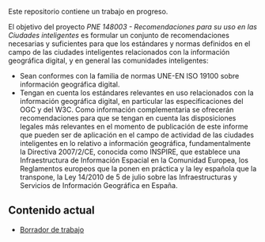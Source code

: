Este repositorio contiene un trabajo en progreso.

El objetivo del proyecto *PNE 148003 - Recomendaciones para su uso en las Ciudades inteligentes* es formular un conjunto de recomendaciones necesarias y suficientes para que los estándares y normas definidos en el campo de las ciudades inteligentes relacionados con la información geográfica digital, y en general las comunidades inteligentes:
-	Sean conformes con la familia de normas UNE-EN ISO 19100 sobre información geográfica digital.
-	Tengan en cuenta los estándares relevantes en uso relacionados con la información geográfica digital, en particular las especificaciones del OGC y del W3C.
Como información complementaria se ofrecerán recomendaciones para que se tengan en cuenta las disposiciones legales más relevantes en el momento de publicación de este informe que pueden ser de aplicación en el campo de actividad de las ciudades inteligentes en lo relativo a información geográfica, fundamentalmente la Directiva 2007/2/CE, conocida como INSPIRE, que establece una Infraestructura de Información Espacial en la Comunidad Europea, los Reglamentos europeos que la ponen en práctica y la ley española que la transpone, la Ley 14/2010 de 5 de julio sobre las Infraestructuras y Servicios de Información Geográfica en España.

## Contenido actual
- [Borrador de trabajo](https://github.com/AEN-CTN-148/PNE-148003/blob/master/borradores/PNE_148003_borrador.pdf)
